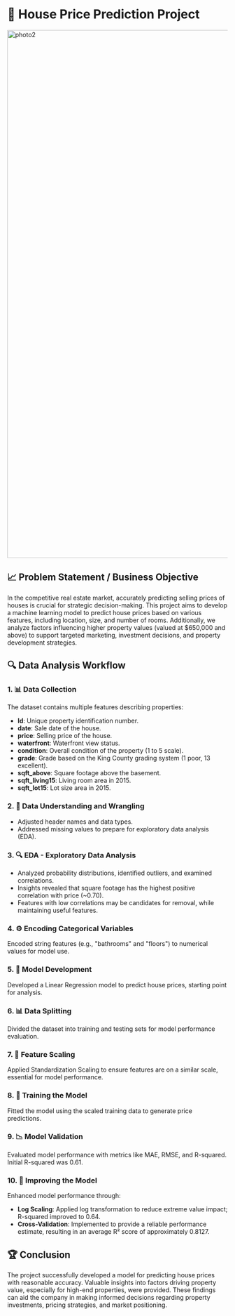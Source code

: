 # 🏡 House Price Prediction Project

<img width="1203" alt="photo2" src="https://github.com/user-attachments/assets/68bac370-ae06-4fbb-b1bd-8ee14f75c091">

## 📈 Problem Statement / Business Objective

In the competitive real estate market, accurately predicting selling prices of houses is crucial for strategic decision-making. This project aims to develop a machine learning model to predict house prices based on various features, including location, size, and number of rooms. Additionally, we analyze factors influencing higher property values (valued at $650,000 and above) to support targeted marketing, investment decisions, and property development strategies.

## 🔍 Data Analysis Workflow

### 1. 📊 Data Collection
The dataset contains multiple features describing properties:
- **Id**: Unique property identification number.
- **date**: Sale date of the house.
- **price**: Selling price of the house.
- **waterfront**: Waterfront view status.
- **condition**: Overall condition of the property (1 to 5 scale).
- **grade**: Grade based on the King County grading system (1 poor, 13 excellent).
- **sqft_above**: Square footage above the basement.
- **sqft_living15**: Living room area in 2015.
- **sqft_lot15**: Lot size area in 2015.

### 2. 🧹 Data Understanding and Wrangling
- Adjusted header names and data types.
- Addressed missing values to prepare for exploratory data analysis (EDA).

### 3. 🔍 EDA - Exploratory Data Analysis
- Analyzed probability distributions, identified outliers, and examined correlations.
- Insights revealed that square footage has the highest positive correlation with price (~0.70).
- Features with low correlations may be candidates for removal, while maintaining useful features.

### 4. ⚙️ Encoding Categorical Variables
Encoded string features (e.g., "bathrooms" and "floors") to numerical values for model use.

### 5. 🤖 Model Development
Developed a Linear Regression model to predict house prices, starting point for analysis.

### 6. 📊 Data Splitting
Divided the dataset into training and testing sets for model performance evaluation.

### 7. 📏 Feature Scaling
Applied Standardization Scaling to ensure features are on a similar scale, essential for model performance.

### 8. 🚀 Training the Model
Fitted the model using the scaled training data to generate price predictions.

### 9. 📉 Model Validation
Evaluated model performance with metrics like MAE, RMSE, and R-squared. Initial R-squared was 0.61.

### 10. 🔧 Improving the Model
Enhanced model performance through:
- **Log Scaling**: Applied log transformation to reduce extreme value impact; R-squared improved to 0.64.
- **Cross-Validation**: Implemented to provide a reliable performance estimate, resulting in an average R² score of approximately 0.8127.

## 🏆 Conclusion
The project successfully developed a model for predicting house prices with reasonable accuracy. Valuable insights into factors driving property value, especially for high-end properties, were provided. These findings can aid the company in making informed decisions regarding property investments, pricing strategies, and market positioning.
